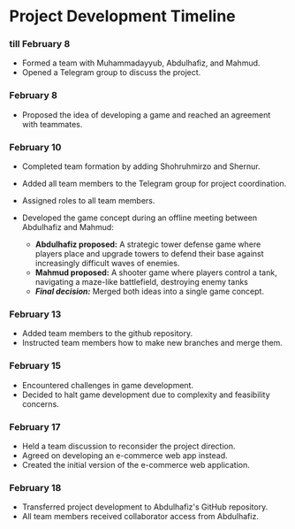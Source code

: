 # Project Development Timeline

### till February 8
- Formed a team with Muhammadayyub, Abdulhafiz, and Mahmud.
- Opened a Telegram group to discuss the project.

### February 8
- Proposed the idea of developing a game and reached an agreement with teammates.
  
### February 10 
- Completed team formation by adding Shohruhmirzo and Shernur.
- Added all team members to the Telegram group for project coordination.
- Assigned roles to all team members.
- Developed the game concept during an offline meeting between Abdulhafiz and Mahmud:
  
  - **Abdulhafiz proposed:** A strategic tower defense game where players place and upgrade towers to defend their base against increasingly difficult waves of enemies.
  - **Mahmud proposed:** A shooter game where players control a tank, navigating a maze-like battlefield, destroying enemy tanks
  - ***Final decision:*** Merged both ideas into a single game concept.

### February 13
- Added team members to the github repository.
- Instructed team members how to make new branches and merge them.

### February 15
- Encountered challenges in game development.
- Decided to halt game development due to complexity and feasibility concerns.

### February 17
- Held a team discussion to reconsider the project direction.
- Agreed on developing an e-commerce web app instead.
- Created the initial version of the e-commerce web application.

### February 18
- Transferred project development to Abdulhafiz's GitHub repository.
- All team members received collaborator access from Abdulhafiz.
